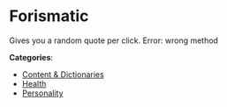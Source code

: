 # Forismatic


Gives you a random quote per click. Error: wrong method



**Categories**:
- [Content & Dictionaries](https://github.com/apis-list/apis-list#content-and-dictionaries)
- [Health](https://github.com/apis-list/apis-list#health)
- [Personality](https://github.com/apis-list/apis-list#personality)







